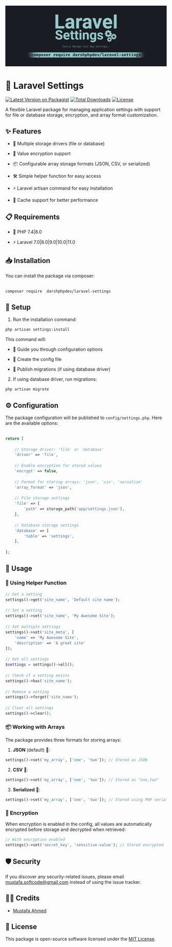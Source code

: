 <p align="center"><img src="/art/socialcard.png" alt="Laravel Api Response Formatter"></p>

# 🔧 Laravel Settings

  [![Latest Version on Packagist](https://img.shields.io/packagist/v/darshphpdev/laravel-settings.svg)](https://packagist.org/packages/darshphpdev/laravel-settings) [![Total Downloads](https://img.shields.io/packagist/dt/darshphpdev/laravel-settings.svg)](https://packagist.org/packages/darshphpdev/laravel-settings) [![License](https://img.shields.io/badge/license-MIT-brightgreen)](LICENSE)

A flexible Laravel package for managing application settings with support for file or database storage, encryption, and array format customization.

  

## ✨ Features

  

- 💾 Multiple storage drivers (file or database)

- 🔐 Value encryption support

- 📦 Configurable array storage formats (JSON, CSV, or serialized)

- 🛠️ Simple helper function for easy access

- ⚡ Laravel artisan command for easy installation

- 🚀 Cache support for better performance

  

## 📋 Requirements

  

- 🐘 PHP 7.4|8.0

- ⚡ Laravel 7.0|8.0|9.0|10.0|11.0

  

## 📥 Installation

  

You can install the package via composer:

  

```bash

composer require  darshphpdev/laravel-settings

```

  

## 🔧 Setup

  

1. Run the installation command:

 
```bash
php artisan settings:install
```

  

This command will:

- 🎯 Guide you through configuration options

- 📝 Create the config file

- 🔄 Publish migrations (if using database driver)

  

2. If using database driver, run migrations:

```bash
php artisan migrate
```

  

## ⚙️ Configuration

  

The package configuration will be published to `config/settings.php`. Here are the available options:

  

```php

return [

	// Storage driver: 'file' or 'database'
	'driver' => 'file',

	// Enable encryption for stored values
	'encrypt' => false,

	// Format for storing arrays: 'json', 'csv', 'serialize'
	'array_format' => 'json',

	// File storage settings
	'file' => [
		'path' => storage_path('app/settings.json'),
	],

	// Database storage settings
	'database' => [
		'table' => 'settings',
	],

];

```

  

## 📖 Usage

  

### 🔨 Using Helper Function

  

```php
// Get a setting
settings()->get('site_name', 'Default site name');

// Set a setting
settings()->set('site_name', 'My Awesome Site');

// Set multiple settings
settings()->set('site_meta', [
	'name' => 'My Awesome Site',
	'description' => 'A great site'
]);

// Get all settings
$settings = settings()->all();

// Check if a setting exists
settings()->has('site_name');

// Remove a setting
settings()->forget('site_name');

// Clear all settings
settings()->clear();
```

  

  

### 📦 Working with Arrays

The package provides three formats for storing arrays:

1.  **JSON** (default) 📄:

```php
settings()->set('my_array', ['one', 'two']); // Stored as JSON
```

2.  **CSV** 📑:

```php
settings()->set('my_array', ['one', 'two']); // Stored as "one,two"
```

3.  **Serialized** 📎:
```php
settings()->set('my_array', ['one', 'two']); // Stored using PHP serialization
```

  

### 🔐 Encryption

When encryption is enabled in the config, all values are automatically encrypted before storage and decrypted when retrieved:
```php
// With encryption enabled
settings()->set('secret_key', 'sensitive-value'); // Stored encrypted
```

  

## 🛡️ Security

  

If you discover any security-related issues, please email mustafa.softcode@gmail.com instead of using the issue tracker.

  

## 👨‍💻 Credits
- [Mustafa Ahmed](https://github.com/darshphpdev)
## 📄 License

  

This package is open-source software licensed under the  [MIT License](https://opensource.org/licenses/MIT).